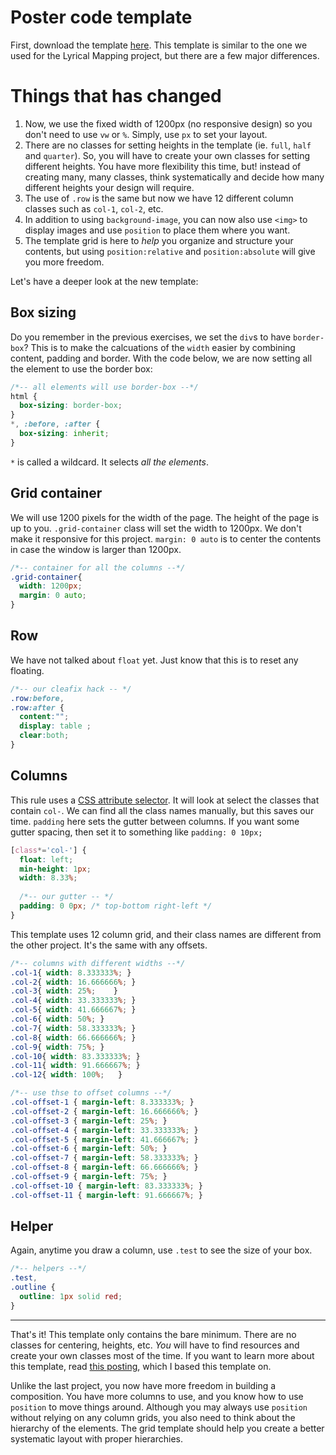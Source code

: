 # Poster code template

First, download the template [here](../files/web-poster-code-template.zip). This template is similar to the one we used for the Lyrical Mapping project, but there are a few major differences. 

# Things that has changed

1. Now, we use the fixed width of 1200px (no responsive design) so you don't need to use `vw` or `%`. Simply, use `px` to set your layout.
1. There are no classes for setting heights in the template (ie. `full`, `half` and `quarter`). So, you will have to create your own classes for setting different heights. You have more flexibility this time, but! instead of creating many, many classes, think systematically and decide how many different heights your design will require.
1. The use of `.row` is the same but now we have 12 different column classes such as `col-1`, `col-2`, etc.
1. In addition to using `background-image`, you can now also use `<img>` to display images and use `position` to place them where you want.
1. The template grid is here to *help* you organize and structure your contents, but using `position:relative` and `position:absolute` will give you more freedom.

Let's have a deeper look at the new template:


## Box sizing
Do you remember in the previous exercises, we set the `div`s to have  `border-box`? This is to make the calcuations of the `width` easier by combining content, padding and border. With the code below, we are now setting all the element to use the border box:

```css
/*-- all elements will use border-box --*/
html {
  box-sizing: border-box;
}
*, :before, :after {
  box-sizing: inherit; 
}
```

`*` is called a wildcard. It selects *all the elements*.

## Grid container
We will use 1200 pixels for the width of the page. The height of the page is up to you. `.grid-container` class will set the width to 1200px. We don't make it responsive for this project. `margin: 0 auto` is to center the contents in case the window is larger than 1200px.

```css
/*-- container for all the columns --*/
.grid-container{
  width: 1200px; 
  margin: 0 auto;
}
```

## Row
We have not talked about `float` yet. Just know that this is to reset any floating.
```css
/*-- our cleafix hack -- */ 
.row:before, 
.row:after {
  content:"";
  display: table ;
  clear:both;
}
```

## Columns
This rule uses a [CSS attribute selector](https://www.w3schools.com/css/css_attribute_selectors.asp). It will look at select the classes that contain `col-`. We can find all the class names manually, but this saves our time. `padding` here sets the gutter between columns. If you want some gutter spacing, then set it to something like `padding: 0 10px;`

```css
[class*='col-'] {
  float: left; 
  min-height: 1px; 
  width: 8.33%; 
    
  /*-- our gutter -- */
  padding: 0 0px; /* top-bottom right-left */
}
```

This template uses 12 column grid, and their class names are different from the other project. It's the same with any offsets.

```css
/*-- columns with different widths --*/
.col-1{ width: 8.333333%; }
.col-2{ width: 16.666666%; }
.col-3{ width: 25%;    }
.col-4{ width: 33.333333%; }
.col-5{ width: 41.666667%; }
.col-6{ width: 50%; }
.col-7{ width: 58.333333%; }
.col-8{ width: 66.666666%; }
.col-9{ width: 75%; }
.col-10{ width: 83.333333%; }
.col-11{ width: 91.666667%; }
.col-12{ width: 100%;   }

/*-- use thse to offset columns --*/
.col-offset-1 { margin-left: 8.333333%; }
.col-offset-2 { margin-left: 16.666666%; }
.col-offset-3 { margin-left: 25%; }
.col-offset-4 { margin-left: 33.333333%; }
.col-offset-5 { margin-left: 41.666667%; }
.col-offset-6 { margin-left: 50%; }
.col-offset-7 { margin-left: 58.333333%; }
.col-offset-8 { margin-left: 66.666666%; }
.col-offset-9 { margin-left: 75%; }
.col-offset-10 { margin-left: 83.333333%; }
.col-offset-11 { margin-left: 91.666667%; }
```

## Helper
Again, anytime you draw a column, use `.test` to see the size of your box.

```css
/*-- helpers --*/
.test,
.outline {
  outline: 1px solid red; 
}
```

----
That's it! This template only contains the bare minimum. There are no classes for centering, heights, etc. *You* will have to find resources and create your own classes most of the time. If you want to learn more about this template, read [this posting](http://j4n.co/blog/Creating-your-own-css-grid-system), which I based this template on.

Unlike the last project, you now have more freedom in building a composition. You have more columns to use, and you know how to use `position` to move things around. Although you may always use `position` without relying on any column grids, you also need to think about the hierarchy of the elements. The grid template should help you create a better systematic layout with proper hierarchies.
